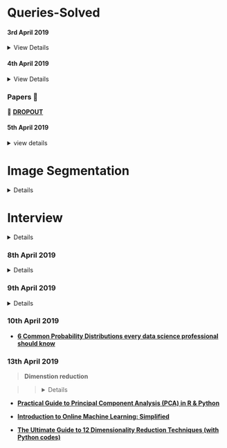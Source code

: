 # Queries-Solved

#### 3rd April 2019

<details>
  <summary>View Details</summary>

 - [x] **[What exactly is meant by shared weights in convolutional neural network?](https://www.quora.com/What-exactly-is-meant-by-shared-weights-in-convolutional-neural-network)**

 - :no_entry: **[How do I train weights of filters in convolutional layers in Convolutional Neural Network?](https://www.quora.com/How-do-I-train-weights-of-filters-in-convolutional-layers-in-Convolutional-Neural-Network)**

 - :no_entry: **[The reason behind moving in the direction opposite to the Gradient](https://hackernoon.com/the-reason-behind-moving-in-the-direction-opposite-to-the-gradient-f9566b95370b)**

 - [x] **[What is translation invariance in computer vision and convolutional neural network?](https://stats.stackexchange.com/questions/208936/what-is-translation-invariance-in-computer-vision-and-convolutional-neural-netwo/288102#288102)**

 - [X] **[What is activation in convolutional neural networks?](https://qr.ae/TW1UAI)**


 - [x] **[How is a convolutional neural network able to learn invariant features?](https://qr.ae/TW1UAg)**

</details>

#### 4th April 2019

<details>
  <summary>View Details</summary>

   - **[A Conceptual Explanation of Bayesian Hyperparameter Optimization for Machine Learning](https://towardsdatascience.com/a-conceptual-explanation-of-bayesian-model-based-hyperparameter-optimization-for-machine-learning-b8172278050f)**
   ```
   GOOGLE SEARCH: bayesian optimization machine learning
   ```

   - **[Understanding Hyperparameters and its Optimisation techniques](https://towardsdatascience.com/understanding-hyperparameters-and-its-optimisation-techniques-f0debba07568)**
   ```
   GOOGLE SEARCH: hyperparameter optimization techniques
   ```

   - **[Dimensionality Reduction w/ Neural Nets](https://medium.com/@tomas.bouda/dimensionality-reduction-w-neural-nets-ddeeab548f12)**
   ```
   GoOGLE SEARCH: dimension reduction using hidden layers
   ```

   - **[AI Ethics Resources](https://www.fast.ai/2018/09/24/ai-ethics-resources/)**
   - **[Preventing Machine Learning Bias](https://towardsdatascience.com/preventing-machine-learning-bias-d01adfe9f1fa)**
   ```
   types of bias in machine learning
   ```

   :no_entry: :no_entry: :no_entry: :no_entry: :no_entry: :no_entry: :no_entry:

   :heavy_check_mark: **[The 25 Best Data Science and Machine Learning GitHub Repositories from 2018](https://www.analyticsvidhya.com/blog/2018/12/best-data-science-machine-learning-projects-github/)**

   :heavy_check_mark: **[11 most read Deep Learning Articles from Analytics Vidhya in 2017](https://www.analyticsvidhya.com/blog/2017/12/11-deep-learning-analytics-vidhya-2017/)**

   :heavy_check_mark: **[Introducing BodyPix: Real-time Person Segmentation in the Browser with TensorFlow.js](https://medium.com/tensorflow/introducing-bodypix-real-time-person-segmentation-in-the-browser-with-tensorflow-js-f1948126c2a0)**

</details>

### Papers :page_with_curl:

:page_with_curl: **[DROPOUT](https://www.cs.toronto.edu/~hinton/absps/dropout.pdf)**

#### 5th April 2019

<details>
  <summary>view details</summary>
  
  :heavy_check_mark: **[How to Prepare for a Machine Learning Interview](https://semanti.ca/blog/?how-to-prepare-for-a-machine-learning-interview)**
  
 </details>


# Image Segmentation

<details>
  
 :heavy_check_mark: **[Computer Vision Tutorial: A Step-by-Step Introduction to Image Segmentation Techniques(Part-1)](https://www.analyticsvidhya.com/blog/2019/04/introduction-image-segmentation-techniques-python/?utm_source=feedburner&utm_medium=email&utm_campaign=Feed%3A+AnalyticsVidhya+%28Analytics+Vidhya%29)**
  
:heavy_check_mark: **[Image Segmentation using Python’s scikit-image module.](https://towardsdatascience.com/image-segmentation-using-pythons-scikit-image-module-533a61ecc980)**  
</details>  


# Interview 

<details>
  
 :heavy_check_mark: **[12 Frequently Asked Questions on Deep Learning (with their answers)!](https://www.analyticsvidhya.com/blog/2018/05/deep-learning-faq/)**
 
 :heavy_check_mark: **[The Most Comprehensive Data Science & Machine Learning Interview Guide You’ll Ever Need](https://www.analyticsvidhya.com/blog/2018/06/comprehensive-data-science-machine-learning-interview-guide/)**
 
 :heavy_check_mark: **[Ace Data Science Interview](https://courses.analyticsvidhya.com/courses/take/ace-data-science-interviews/lessons/5931762-overview-7-step-process)**
 
</details>


### 8th April 2019

<details>
  
  :heavy_check_mark: **[Feature Selection with sklearn and Pandas](https://towardsdatascience.com/feature-selection-with-pandas-e3690ad8504b)**
  
  :heavy_check_mark: **[Introduction to Feature Selection methods with an example (or how to select the right variables?)](https://www.analyticsvidhya.com/blog/2016/12/introduction-to-feature-selection-methods-with-an-example-or-how-to-select-the-right-variables/)**
  
  :heavy_check_mark: **[Your Guide to Master Hypothesis Testing in Statistics](https://www.analyticsvidhya.com/blog/2015/09/hypothesis-testing-explained/)**
  
   <details>
    
   :heavy_check_mark: **[Understanding The Central Limit Theorem](https://towardsdatascience.com/understanding-the-central-limit-theorem-642473c63ad8)**
   
   :heavy_check_mark: **[P-Value , Significant level , Hypothesis testing](https://medium.com/datadriveninvestor/p-value-significant-level-and-hypothesis-testing-4895524ec3f3)**
   
   - **[Hypothesis Testing in Machine Learning](https://www.datacamp.com/community/tutorials/hypothesis-testing-machine-learning)**
    
   </details>
  
  - **[Feature Selection for Categorical Variables](https://www.kaggle.com/questions-and-answers/55494)**
</details>


### 9th April 2019

<details>
  
  :heavy_check_mark: **[Linear Discriminant Analysis for Machine Learning](https://machinelearningmastery.com/linear-discriminant-analysis-for-machine-learning/)**
  
  :heavy_check_mark: **[Ways to Detect and Remove the Outliers](https://towardsdatascience.com/ways-to-detect-and-remove-the-outliers-404d16608dba)**
 </details>


### 10th April 2019

- **[6 Common Probability Distributions every data science professional should know](https://www.analyticsvidhya.com/blog/2017/09/6-probability-distributions-data-science/)**


### 13th April 2019

> **Dimenstion reduction**

>> <details>

  - **[Practical Guide to Principal Component Analysis (PCA) in R & Python](https://www.analyticsvidhya.com/blog/2016/03/practical-guide-principal-component-analysis-python/)**

  - **[Introduction to Online Machine Learning: Simplified](https://www.analyticsvidhya.com/blog/2015/01/introduction-online-machine-learning-simplified-2/)**

  - **[The Ultimate Guide to 12 Dimensionality Reduction Techniques (with Python codes)](https://www.analyticsvidhya.com/blog/2018/08/dimensionality-reduction-techniques-python/)**

>> </details>
